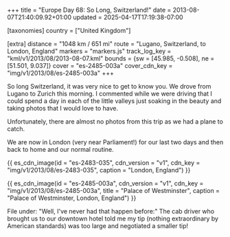 +++
title = "Europe Day 68: So Long, Switzerland!"
date = 2013-08-07T21:40:09.92+01:00
updated = 2025-04-17T17:19:38-07:00

[taxonomies]
country = ["United Kingdom"]

[extra]
distance = "1048 km / 651 mi"
route = "Lugano, Switzerland, to London, England"
markers = "markers.js"
track_log_key = "kml/v1/2013/08/2013-08-07.kml"
bounds = {sw = [45.985, -0.508], ne = [51.501, 9.037]}
cover = "es-2485-003a"
cover_cdn_key = "img/v1/2013/08/es-2485-003a"
+++

So long Switzerland, it was very nice to get to know you. We drove from Lugano to Zurich this morning. I commented while we were driving that I could spend a day in each of the little valleys just soaking in the beauty and taking photos that I would love to have. 

<!-- more -->

Unfortunately, there are almost no photos from this trip as we had a plane to catch.

We are now in London (very near Parliament!) for our last two days and then back to home and our normal routine.

{{ es_cdn_image(id = "es-2483-035", cdn_version = "v1", cdn_key = "img/v1/2013/08/es-2483-035", caption = "London, England") }}

{{ es_cdn_image(id = "es-2485-003a", cdn_version = "v1", cdn_key = "img/v1/2013/08/es-2485-003a", title = "Palace of Westminster", caption = "Palace of Westminster, London, England") }}

File under: "Well, I've never had that happen before:" The cab driver who brought us to our downtown hotel told me my tip (nothing extraordinary by American standards) was too large and negotiated a smaller tip!

